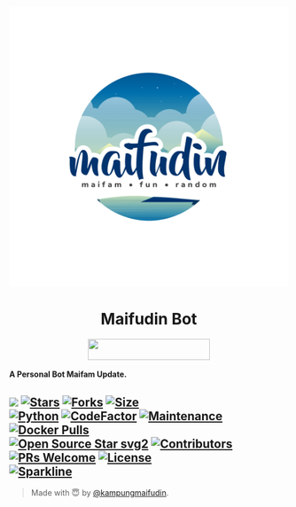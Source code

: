 <p align="center">
  <img src="./resource/logo.jpg" alt="Maifudin Logo">
</p>
<h1 align="center">
  <b>Maifudin Bot</b>
</h1>

<p align="center"><a href="https://replit.com/@FlynnHopper/Generator"> <img src="https://img.shields.io/badge/String%20Session-blue?style=for-the-badge&logo=web" width="220" height="38.45"/></a></p>

<b>A Personal Bot Maifam Update.</b>

[![](https://img.shields.io/badge/Maifudin-darkblue)](#)
[![Stars](https://img.shields.io/github/stars/NiklausXXX/Maifudin?style=flat-square&color=yellow)](https://github.com/NiklausXXX/Maifudin/stargazers)
[![Forks](https://img.shields.io/github/forks/NiklausXXX/Maifudin?style=flat-square&color=orange)](https://github.com/NiklausXXX/Maifudin/fork)
[![Size](https://img.shields.io/github/repo-size/NiklausXXX/Maifudin?style=flat-square&color=green)](https://github.com/NiklausXXX/Maifudin/)   
[![Python](https://img.shields.io/badge/Python-v3.10.3-blue)](https://www.python.org/)
[![CodeFactor](https://www.codefactor.io/repository/github/niklausxxx/maifudin/badge/main)](https://www.codefactor.io/repository/github/niklausxxx/maifudin/overview/main)
[![Maintenance](https://img.shields.io/badge/Maintained%3F-no-red.svg)](https://github.com/NiklausXXX/Maifudin/graphs/commit-activity)
[![Docker Pulls](https://img.shields.io/docker/pulls/theteamultroid/ultroid?style=flat-square)](https://img.shields.io/docker/pulls/niklausxxx/maifudin?style=flat-square)   
[![Open Source Star svg2](https://badges.frapsoft.com/os/v2/open-source.svg?v=103)](https://github.com/NiklausXXX/Maifudin)
[![Contributors](https://img.shields.io/github/contributors/NiklausXXX/Maifudin?style=flat-square&color=green)](https://github.com/NiklausXXX/Maifudin/graphs/contributors)
[![PRs Welcome](https://img.shields.io/badge/PRs-welcome-brightgreen.svg?style=flat-square)](https://makeapullrequest.com)
[![License](https://img.shields.io/badge/License-AGPL-blue)](https://github.com/NiklausXXX/Maifudin/blob/main/LICENSE)   
[![Sparkline](https://stars.medv.io/NiklausXXX/maifudin.svg)](https://stars.medv.io/NiklausXXX/Maifudin)
----

> Made with 😇 by [@kampungmaifudin](https://t.me/kampungmaifudin).    
